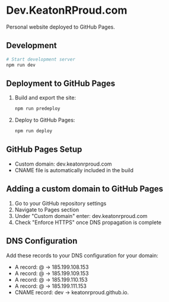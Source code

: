 # Dev.KeatonRProud.com

Personal website deployed to GitHub Pages.

## Development

```bash
# Start development server
npm run dev
```

## Deployment to GitHub Pages

1. Build and export the site:
   ```bash
   npm run predeploy
   ```

2. Deploy to GitHub Pages:
   ```bash
   npm run deploy
   ```

## GitHub Pages Setup

- Custom domain: dev.keatonrproud.com
- CNAME file is automatically included in the build

## Adding a custom domain to GitHub Pages

1. Go to your GitHub repository settings
2. Navigate to Pages section
3. Under "Custom domain" enter: dev.keatonrproud.com
4. Check "Enforce HTTPS" once DNS propagation is complete

## DNS Configuration

Add these records to your DNS configuration for your domain:

- A record: @ → 185.199.108.153
- A record: @ → 185.199.109.153
- A record: @ → 185.199.110.153
- A record: @ → 185.199.111.153
- CNAME record: dev → keatonrproud.github.io. 